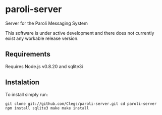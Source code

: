 paroli-server
=============

Server for the Paroli Messaging System

This software is under active development and
there does not currently exist any workable release version.

Requirements
------------

Requires Node.js v0.8.20 and sqlite3i

Instalation
-----------

To install simply run:

`
	git clone git://github.com/Clegs/paroli-server.git
	cd paroli-server
	npm install sqlite3
	make
	make install
`

